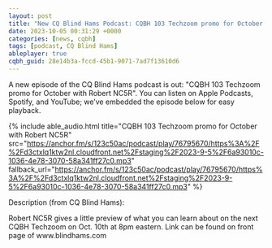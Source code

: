 ```yaml
---
layout: post
title: "New CQ Blind Hams Podcast: CQBH 103 Techzoom promo for October with Robert NC5R"
date: 2023-10-05 00:31:29 +0000
categories: [news, cqbh]
tags: [podcast, CQ Blind Hams]
ableplayer: true
cqbh_guid: 28e14b3a-fccd-45b1-9071-7ad7f13610d6
---
```


A new episode of the CQ Blind Hams podcast is out: "CQBH 103 Techzoom promo for October with Robert NC5R". You can listen on Apple Podcasts, Spotify, and YouTube; we’ve embedded the episode below for easy playback.

{% include able_audio.html title="CQBH 103 Techzoom promo for October with Robert NC5R" src="https://anchor.fm/s/123c50ac/podcast/play/76795670/https%3A%2F%2Fd3ctxlq1ktw2nl.cloudfront.net%2Fstaging%2F2023-9-5%2F6a93010c-1036-4e78-3070-58a341ff27c0.mp3" fallback_url="https://anchor.fm/s/123c50ac/podcast/play/76795670/https%3A%2F%2Fd3ctxlq1ktw2nl.cloudfront.net%2Fstaging%2F2023-9-5%2F6a93010c-1036-4e78-3070-58a341ff27c0.mp3" %}

Description (from CQ Blind Hams):

<p>Robert NC5R gives a little preview of what you can learn about on the next CQBH Techzoom on Oct. 10th at 8pm eastern. Link can be found on front page of www.blindhams.com</p>
